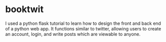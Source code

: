 # booktwit

I used a python flask tutorial to learn how to design the front and back end of a python web app. It functions similar to twitter, allowing users to create an account, login, and write posts which are viewable to anyone.
